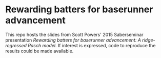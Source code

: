 Rewarding batters for baserunner advancement
============================================

This repo hosts the slides from Scott Powers' 2015 Saberseminar presentation
*Rewarding batters for baserunner advancement: A ridge-regressed Rasch model*.
If interest is expressed, code to reproduce the results could be made
available.
